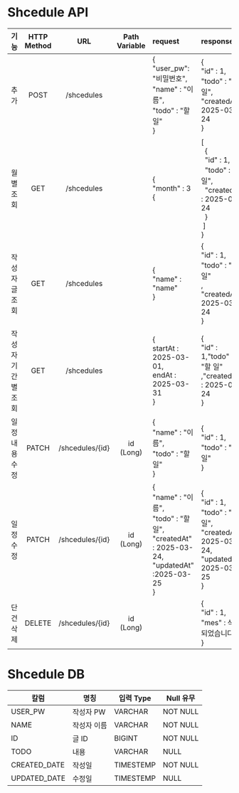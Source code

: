 # Shcedule API

| 기능       | HTTP Method |       URL       | Path Variable | request                                                                                             | response                                                                                                                                                   |             상태              |
|----------|:-----------:|:---------------:|:-------------:|:----------------------------------------------------------------------------------------------------|:-----------------------------------------------------------------------------------------------------------------------------------------------------------|:---------------------------:|
| 추가       |    POST     |   /shcedules    |               | {<br> "user_pw": "비밀번호",<br> "name" : "이름",<br> "todo" : "할 일" <br>}                                | {<br> "id" : 1,<br>"todo" : "할 일",<br> "createdAt" : 2025-03-24<br>} <br>                                                                                  | 성공:OK<br>실패:Bad_request<br> |
| 월 별 조회   |     GET     |   /shcedules    |               | {<br>"month" : 3<br> {<br>                                                                          | [<br>&nbsp;&nbsp;{<br>&nbsp;&nbsp;"id" : 1,<br>&nbsp;&nbsp;"todo" : "할 일",<br>&nbsp;&nbsp;"createdAt" : 2025-03-24<br>&nbsp;&nbsp;}<br>&nbsp;]<br>}<br> | 성공:OK<br>실패:Bad_request<br> |
| 작성자 글 조회 |     GET     |   /shcedules    |               | {<br>"name" : "name"<br>}                                                                           | {<br>"id" : 1,<br>"todo" : "할 일"<br>,<br>"createdAt" : 2025-03-24<br>}                                                                                  | 성공:OK<br>실패:NOT_request<br> |
| 작성자 기간별 조회 |     GET     |   /shcedules    |               | {<br>startAt : 2025-03-01,<br>endAt : 2025-03-31<br>}                                               | {<br>"id" : 1,"todo" : "할 일"<br>,"createdAt" : 2025-03-24<br>}                                                                                          | 성공:OK<br>실패:NOT_request<br> |
| 일정 내용 수정 |    PATCH    |   /shcedules/{id}    |   id (Long)  | {<br>"name" : "이름",<br>"todo" : "할 일"<br>}                                                          | {<br>"id" : 1,<br>"todo" : "할 일"<br>}                                                                                                                      | 성공:OK<br>실패:NOT_request<br> |
| 일정 수정    |    PATCH    |   /shcedules/{id}    |   id (Long)   | {<br>"name" : "이름",<br>"todo" : "할 일",<br>"createdAt" : 2025-03-24,<br>"updatedAt" :2025-03-25<br>} | { <br>"id" : 1,<br>"todo" : "할 일",<br>"createdAt" : 2025-03-24,<br>"updatedAt": 2025-03-25<br>}                                                      | 성공:OK<br>실패:NOT_request<br> |
| 단 건 삭제 |    DELETE   | /shcedules/{id} |   id (Long)   |                                                                                                     | {<br>"id" : 1,<br>"mes" : 삭제되었습니다.<br>}                                                                                                                    | 성공:OK<br>실패:NOT_request<br> |

# Shcedule DB

| 칼럼           | 명칭     | 입력 Type   | Null 유무  |
|--------------|--------|-----------|----------|
| USER_PW      | 작성자 PW | VARCHAR    | NOT NULL |
| NAME         | 작성자 이름 | VARCHAR    | NOT NULL |
| ID           | 글 ID   | BIGINT    | NOT NULL |
| TODO         | 내용     | VARCHAR   | NULL     |
| CREATED_DATE | 작성일    | TIMESTEMP | NOT NULL |
| UPDATED_DATE | 수정일    | TIMESTEMP | NULL     |

